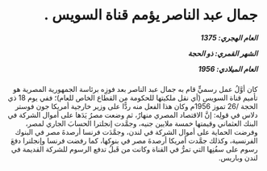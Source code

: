 <h1 dir="rtl">جمال عبد الناصر يؤمم قناة السويس .</h1>

<h5 dir="rtl">العام الهجري:  1375

الشهر القمري: ذو الحجة

العام الميلادي: 1956</h5>

<p dir="rtl">كان أوَّلُ عمل رسميٍّ قام به جمال عبد الناصر بعد فوزِه برئاسة الجمهورية المصرية هو تأميم قناة السويس (أي نقل ملكيتها للحكومة من القطاع الخاص للعام)؛ ففي يوم 18 ذي الحجة /26 تموز 1956م وكان هذا الفعل منه ردًّا على وزير خارجية أمريكا جون فوستر دلاس في قولِه: إنَّ الاقتصاد المصري منهارٌ، ثم وضعت مصرُ يَدَها على أموال الشركة في البنك العثماني وقيمتها خمسة ملايين جنيه، وجمَّدت إنجلترا الحسابَ الجاري لمصر، وفرضت الحماية على أموال الشركة في لندن، وجمَّدَت فرنسا أرصدةَ مصر في البنوك الفرنسية، وكذلك جمَّدت أمريكا أرصدةَ مصر في بنوكها، كما رفضت فرنسا وإنجلترا دفعَ رسوم على سفُنِها التي تمرُّ في القناة وكانت من قَبلُ تدفع الرسوم للشركة القديمة في لندن وباريس.</p></br>
